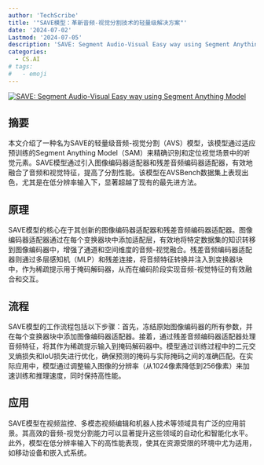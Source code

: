 ```yaml
---
author: 'TechScribe'
title: '"SAVE模型：革新音频-视觉分割技术的轻量级解决方案"'
date: '2024-07-02'
Lastmod: '2024-07-05'
description: 'SAVE: Segment Audio-Visual Easy way using Segment Anything Model'
categories:
  - CS.AI
# tags:
#   - emoji
---
```


[![SAVE: Segment Audio-Visual Easy way using Segment Anything Model](https://arxiv-research-1301205113.cos.ap-guangzhou.myqcloud.com/images/2407.02004v1.pdf_0.jpg)](https://arxiv.org/abs/2407.02004v1)

## 摘要

本文介绍了一种名为SAVE的轻量级音频-视觉分割（AVS）模型，该模型通过适应预训练的Segment Anything Model（SAM）来精确识别和定位视觉场景中的听觉元素。SAVE模型通过引入图像编码器适配器和残差音频编码器适配器，有效地融合了音频和视觉特征，提高了分割性能。该模型在AVSBench数据集上表现出色，尤其是在低分辨率输入下，显著超越了现有的最先进方法。<!--more-->

## 原理

SAVE模型的核心在于其创新的图像编码器适配器和残差音频编码器适配器。图像编码器适配器通过在每个变换器块中添加适配层，有效地将特定数据集的知识转移到图像编码器中，增强了通道和空间维度的音频-视觉融合。残差音频编码器适配器则通过多层感知机（MLP）和残差连接，将音频特征转换并注入到变换器块中，作为稀疏提示用于掩码解码器，从而在编码阶段实现音频-视觉特征的有效融合和交互。

## 流程

SAVE模型的工作流程包括以下步骤：首先，冻结原始图像编码器的所有参数，并在每个变换器块中添加图像编码器适配器。接着，通过残差音频编码器适配器处理音频特征，将其作为稀疏提示输入到掩码解码器中。模型通过训练过程中的二元交叉熵损失和IoU损失进行优化，确保预测的掩码与实际掩码之间的准确匹配。在实际应用中，模型通过调整输入图像的分辨率（从1024像素降低到256像素）来加速训练和推理速度，同时保持高性能。

## 应用

SAVE模型在视频监控、多模态视频编辑和机器人技术等领域具有广泛的应用前景。其高效的音频-视觉分割能力可以显著提升这些领域的自动化和智能化水平。此外，模型在低分辨率输入下的高性能表现，使其在资源受限的环境中尤为适用，如移动设备和嵌入式系统。